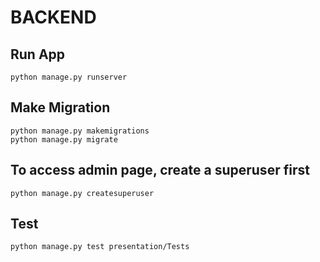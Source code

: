 # BACKEND

## Run App

```
python manage.py runserver
```

## Make Migration

```
python manage.py makemigrations
python manage.py migrate
```

## To access admin page, create a superuser first

```
python manage.py createsuperuser
```

## Test

```
python manage.py test presentation/Tests
```
